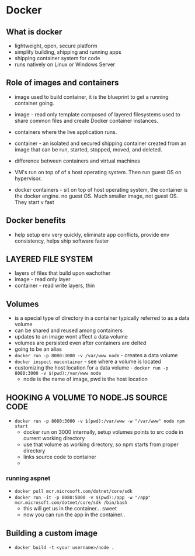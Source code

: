 # Docker

## What is docker
- lightweight, open, secure platform
- simplify building, shipping and running apps
- shipping container system for code
- runs natively on Linux or Windows Server


## Role of images and containers
- image used to build container, it is the blueprint to get a running container going. 
- image - read only template composed of layered filesystems used to share common files and create Docker container instances. 

- containers where the live application runs.
- container - an isolated and secured shipping container created from an image that can be run, started, stopped, moved, and deleted. 

- difference between containers and virtual machines
- VM's run on top of of a host operating system. Then run guest OS on hypervisor. 
- docker containers - sit on top of host operating system, the container is the docker engine. no guest OS. Much smaller image, not guest OS. They start v fast


## Docker benefits
- help setup env very quickly, eliminate app conflicts, provide env consistency, helps ship software faster


## LAYERED FILE SYSTEM
- layers of files that build upon eachother
- image - read only layer
- container - read write layers, thin
 

## Volumes
 - is a special type of directory in a container typically referred to as a data volume
 - can be shared and reused among containers
 - updates to an image wont affect a data volume
 - volumes are persisted even after containers are delted
 - going to be an alias
 - `docker run -p 8080:3000 -v /var/www node` - creates a data volume
 - `docker inspect mucontainer` - see where a volume is located
 - customizing the host location for a data volume - `docker run -p 8080:3000 -v $(pwd):/var/www node`
    - node is the name of image, pwd is the host location 


## HOOKING A VOLUME TO NODE.JS SOURCE CODE
- `docker run -p 8080:3000 -v $(pwd):/var/www -w "/var/www" node npm start`
    - docker run on 3000 internally, setup volumes points to src code in current working directory
    - use that volume as working directory, so npm starts from proper directory
    - links source code to container
    - 

### running aspnet
 - `docker pull mcr.microsoft.com/dotnet/core/sdk`
 - `docker run -it -p 8080:5000 -v $(pwd):/app -w "/app" mcr.microsoft.com/dotnet/core/sdk /bin/bash`
    - this will get us in the container... sweet
    - now you can run the app in the container.. 

## Building a custom image
- `docker build -t <your username>/node . `